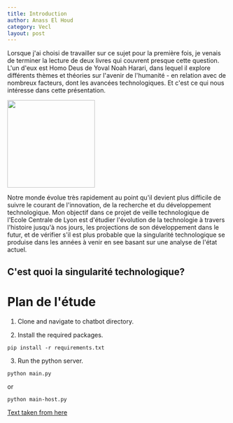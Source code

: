 ```yaml
---
title: Introduction
author: Anass El Houd
category: Vecl
layout: post
---
```


Lorsque j'ai choisi de travailler sur ce sujet pour la première fois, je venais de terminer la lecture de deux livres qui couvrent presque cette question. L'un d'eux est Homo Deus de Yoval Noah Harari, dans lequel il explore différents thèmes et théories sur l'avenir de l'humanité - en relation avec de nombreux facteurs, dont les avancées technologiques. Et c'est ce qui nous intéresse dans cette présentation.


<img src="https://images-na.ssl-images-amazon.com/images/I/81hMjlT14ML.jpg" width="200" height="200" />

Notre monde évolue très rapidement au point qu'il devient plus difficile de suivre le courant de l'innovation, de la recherche et du développement technologique. 
Mon objectif dans ce projet de veille technologique de l'Ecole Centrale de Lyon est d'étudier l'évolution de la technologie à travers l'histoire jusqu'à nos jours, les projections de son développement dans le futur, et de vérifier s'il est plus probable que la singularité technologique se produise dans les années à venir en see basant sur une analyse de l'état actuel.

## C'est quoi la singularité technologique?

# Plan de l'étude
1. Clone and navigate to chatbot directory.

2. Install the required packages.
```
pip install -r requirements.txt
```

3. Run the python server.
```
python main.py 
```
or 
```
python main-host.py
```


[Text taken from here](https://sherlock-holm.es/stories/html/spec.html)
